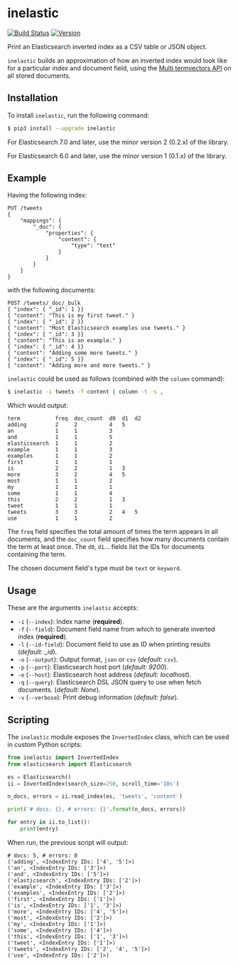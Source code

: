 # inelastic
[![Build Status](https://travis-ci.org/federicotdn/inelastic.svg)](https://travis-ci.org/federicotdn/inelastic)
[![Version](https://img.shields.io/pypi/v/inelastic.svg?style=flat)](https://pypi.python.org/pypi/inelastic)

Print an Elasticsearch inverted index as a CSV table or JSON object.

`inelastic` builds an approximation of how an inverted index would look like for a particular index and document field, using the [Multi termvectors API](https://www.elastic.co/guide/en/elasticsearch/reference/current/docs-multi-termvectors.html) on all stored documents.

## Installation
To install `inelastic`, run the following command:
```bash
$ pip3 install --upgrade inelastic
```

For Elasticsearch 7.0 and later, use the minor version 2 (0.2.x) of the library.

For Elasticsearch 6.0 and later, use the minor version 1 (0.1.x) of the library.

## Example

Having the following index:
```
PUT /tweets
{
    "mappings": {
        "_doc": {
            "properties": {
                "content": {
                    "type": "text"
                }
            }
        }
    }
}
```

with the following documents:
```
POST /tweets/_doc/_bulk
{ "index": { "_id": 1 }}
{ "content": "This is my first tweet." }
{ "index": { "_id": 2 }}
{ "content": "Most Elasticsearch examples use tweets." }
{ "index": { "_id": 3 }}
{ "content": "This is an example." }
{ "index": { "_id": 4 }}
{ "content": "Adding some more tweets." }
{ "index": { "_id": 5 }}
{ "content": "Adding more and more tweets." }
```

`inelastic` could be used as follows (combined with the `column` command):

```bash
$ inelastic -i tweets -f content | column -t -s ,
```

Which would output:
```
term           freq  doc_count  d0  d1  d2
adding         2     2          4   5
an             1     1          3
and            1     1          5
elasticsearch  1     1          2
example        1     1          3
examples       1     1          2
first          1     1          1
is             2     2          1   3
more           3     2          4   5
most           1     1          2
my             1     1          1
some           1     1          4
this           2     2          1   3
tweet          1     1          1
tweets         3     3          2   4   5
use            1     1          2
```

The `freq` field specifies the total amount of times the term appears in all documents, and the `doc_count` field specifies how many documents contain the term at least once. The `d0`, `d1`... fields list the IDs for documents containing the term.

The chosen document field's type must be `text` or `keyword`.

## Usage
These are the arguments `inelastic` accepts:
- `-i` (`--index`): Index name (**required**).
- `-f` (`--field`): Document field name from which to generate inverted index (**required**).
- `-l` (`--id-field`): Document field to use as ID when printing results (*default: _id*).
- `-o` (`--output`): Output format, `json` or `csv` (*default: `csv`*).
- `-p` (`--port`): Elasticsearch host port (*default: 9200*).
- `-e` (`--host`): Elasticsearch host address (*default: localhost*).
- `-q` (`--query`): Elasticsearch DSL JSON query to use when fetch documents. (*default: None*).
- `-v` (`--verbose`): Print debug information (*default: false*).

## Scripting
The `inelastic` module exposes the `InvertedIndex` class, which can be used in custom Python scripts:
```python
from inelastic import InvertedIndex
from elasticsearch import Elasticsearch

es = Elasticsearch()
ii = InvertedIndex(search_size=250, scroll_time='10s')

n_docs, errors = ii.read_index(es, 'tweets', 'content')

print('# docs: {}, # errors: {}'.format(n_docs, errors))

for entry in ii.to_list():
    print(entry)
```

When run, the previous script will output:
```
# docs: 5, # errors: 0
('adding', <IndexEntry IDs: ['4', '5']>)
('an', <IndexEntry IDs: ['3']>)
('and', <IndexEntry IDs: ['5']>)
('elasticsearch', <IndexEntry IDs: ['2']>)
('example', <IndexEntry IDs: ['3']>)
('examples', <IndexEntry IDs: ['2']>)
('first', <IndexEntry IDs: ['1']>)
('is', <IndexEntry IDs: ['1', '3']>)
('more', <IndexEntry IDs: ['4', '5']>)
('most', <IndexEntry IDs: ['2']>)
('my', <IndexEntry IDs: ['1']>)
('some', <IndexEntry IDs: ['4']>)
('this', <IndexEntry IDs: ['1', '3']>)
('tweet', <IndexEntry IDs: ['1']>)
('tweets', <IndexEntry IDs: ['2', '4', '5']>)
('use', <IndexEntry IDs: ['2']>)
```
